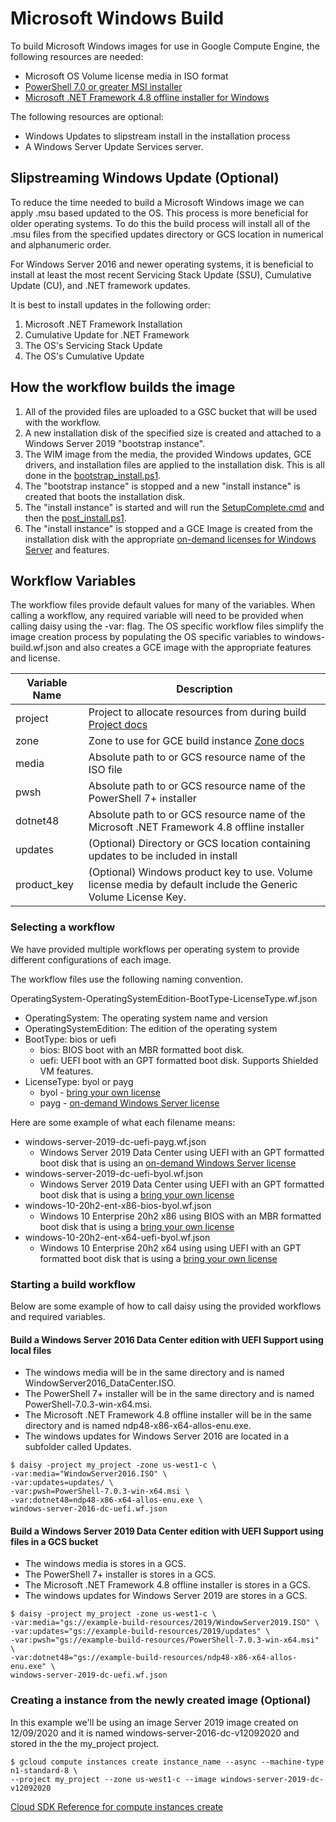 # Microsoft Windows Build

To build Microsoft Windows images for use in Google Compute Engine, the following resources are needed:

* Microsoft OS Volume license media in ISO format
* [PowerShell 7.0 or greater MSI installer](https://github.com/PowerShell/PowerShell#get-powershell)
* [Microsoft .NET Framework 4.8 offline installer for Windows](https://support.microsoft.com/en-us/help/4503548/microsoft-net-framework-4-8-offline-installer-for-windows)

The following resources are optional:

* Windows Updates to slipstream install in the installation process
* A Windows Server Update Services server.

## Slipstreaming Windows Update (Optional)

To reduce the time needed to build a Microsoft Windows image we can apply .msu
based updated to the OS. This process is more beneficial for older operating systems.
To do this the build process will install all of the .msu files from the specified updates directory or GCS location in numerical and alphanumeric order.

For Windows Server 2016 and newer operating systems, it is beneficial to install
at least the most recent Servicing Stack Update (SSU), Cumulative Update (CU),
and .NET framework updates.

It is best to install updates in the following order:
1. Microsoft .NET Framework Installation
1. Cumulative Update for .NET Framework
1. The OS's Servicing Stack Update
1. The OS's Cumulative Update

## How the workflow builds the image

1. All of the provided files are uploaded to a GSC bucket that will be used with the workflow.
1. A new installation disk of the specified size is created and attached to a Windows Server 2019 "bootstrap instance".
1. The WIM image from the media, the provided Windows updates, GCE drivers, and installation files are applied to the installation disk. This is all done in the [bootstrap_install.ps1](https://github.com/GoogleCloudPlatform/compute-image-tools/blob/master/daisy_workflows/image_build/windows/bootstrap_install.ps1).
1. The "bootstrap instance" is stopped and a new "install instance" is created that boots the installation disk.
1. The "install instance" is started and will run the [SetupComplete.cmd](https://github.com/GoogleCloudPlatform/compute-image-tools/blob/master/daisy_workflows/image_build/windows/components/SetupComplete.cmd) and then the [post_install.ps1](https://github.com/GoogleCloudPlatform/compute-image-tools/blob/master/daisy_workflows/image_build/windows/post_install.ps1).
1. The "install instance" is stopped and a GCE Image is created from the installation disk with the appropriate [on-demand licenses for Windows Server](https://cloud.google.com/compute/docs/instances/windows/ms-licensing) and features.

## Workflow Variables

The workflow files provide default values for many of the variables. When calling a workflow,
any required variable will need to be provided when calling daisy using the -var: flag. The OS specific workflow files simplify the image creation process by populating the OS specific variables to windows-build.wf.json and also creates a GCE image with the appropriate features and license.


| Variable Name | Description |
| --- | --- |
| project | Project to allocate resources from during build [Project docs](https://cloud.google.com/resource-manager/docs/creating-managing-projects) |
| zone | Zone to use for GCE build instance [Zone docs](https://cloud.google.com/compute/docs/regions-zones/) |
| media | Absolute path to or GCS resource name of the ISO file |
| pwsh | Absolute path to or GCS resource name of the PowerShell 7+ installer |
| dotnet48 | Absolute path to or GCS resource name of the Microsoft .NET Framework 4.8 offline installer |
| updates | (Optional) Directory or GCS location containing updates to be included in install |
| product_key | (Optional) Windows product key to use. Volume license media by default include the Generic Volume License Key. |

### Selecting a workflow

We have provided multiple workflows per operating system to provide different configurations of each image.

The workflow files use the following naming convention.

OperatingSystem-OperatingSystemEdition-BootType-LicenseType.wf.json

* OperatingSystem: The operating system name and version
* OperatingSystemEdition: The edition of the operating system
* BootType: bios or uefi
  * bios: BIOS boot with an MBR formatted boot disk.
  * uefi: UEFI boot with an GPT formatted boot disk. Supports Shielded VM features.
* LicenseType: byol or payg
  * byol - [bring your own license](https://cloud.google.com/compute/docs/nodes/bringing-your-own-licenses)
  * payg - [on-demand Windows Server license](https://cloud.google.com/compute/docs/instances/windows/ms-licensing#on-demand)

Here are some example of what each filename means:
* windows-server-2019-dc-uefi-payg.wf.json
  * Windows Server 2019 Data Center using UEFI with an GPT formatted boot disk that is
    using an [on-demand Windows Server license](https://cloud.google.com/compute/docs/instances/windows/ms-licensing#on-demand)
* windows-server-2019-dc-uefi-byol.wf.json
  * Windows Server 2019 Data Center using UEFI with an GPT formatted boot disk that is
    using a [bring your own license](https://cloud.google.com/compute/docs/nodes/bringing-your-own-licenses)
* windows-10-20h2-ent-x86-bios-byol.wf.json
  * Windows 10 Enterprise 20h2 x86 using BIOS with an MBR formatted boot disk that is
    using a [bring your own license](https://cloud.google.com/compute/docs/nodes/bringing-your-own-licenses)
* windows-10-20h2-ent-x64-uefi-byol.wf.json
  * Windows 10 Enterprise 20h2 x64 using using UEFI with an GPT formatted boot disk that is
    using a [bring your own license](https://cloud.google.com/compute/docs/nodes/bringing-your-own-licenses)


### Starting a build workflow

Below are some example of how to call daisy using the provided workflows and required variables.

#### Build a Windows Server 2016 Data Center edition with UEFI Support using local files
* The windows media will be in the same directory and is named WindowServer2016_DataCenter.ISO.
* The PowerShell 7+ installer will be in the same directory and is named PowerShell-7.0.3-win-x64.msi.
* The Microsoft .NET Framework 4.8 offline installer will be in the same directory and is named ndp48-x86-x64-allos-enu.exe.
* The windows updates for Windows Server 2016 are located in a subfolder called Updates.

```shell
$ daisy -project my_project -zone us-west1-c \
-var:media="WindowServer2016.ISO" \
-var:updates=updates/ \
-var:pwsh=PowerShell-7.0.3-win-x64.msi \
-var:dotnet48=ndp48-x86-x64-allos-enu.exe \
windows-server-2016-dc-uefi.wf.json
```

#### Build a Windows Server 2019 Data Center edition with UEFI Support using files in a GCS bucket
* The windows media is stores in a GCS.
* The PowerShell 7+ installer is stores in a GCS.
* The Microsoft .NET Framework 4.8 offline installer is stores in a GCS.
* The windows updates for Windows Server 2019 are stores in a GCS.

```shell
$ daisy -project my_project -zone us-west1-c \
-var:media="gs://example-build-resources/2019/WindowServer2019.ISO" \
-var:updates="gs://example-build-resources/2019/updates" \
-var:pwsh="gs://example-build-resources/PowerShell-7.0.3-win-x64.msi" \
-var:dotnet48="gs://example-build-resources/ndp48-x86-x64-allos-enu.exe" \
windows-server-2019-dc-uefi.wf.json
```

### Creating a instance from the newly created image (Optional)

In this example we'll be using an image Server 2019 image created on 12/09/2020
and it is named windows-server-2016-dc-v12092020 and stored in the the my_project project.

```shell
$ gcloud compute instances create instance_name --async --machine-type n1-standard-8 \
--project my_project --zone us-west1-c --image windows-server-2019-dc-v12092020
```
[Cloud
SDK Reference for compute instances create](https://cloud.google.com/sdk/gcloud/reference/compute/instances/create)
